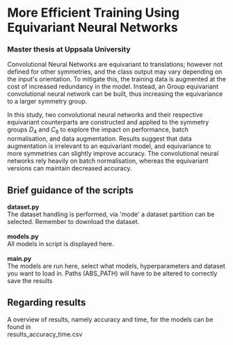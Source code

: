 # More Efficient Training Using Equivariant Neural Networks
### Master thesis at Uppsala University
Convolutional Neural Networks are equivariant to translations; however not defined for other symmetries, and the class output may vary depending on the input's orientation. To mitigate this, the training data is augmented at the cost of increased redundancy in the model. Instead, an Group equivariant convolutional neural network can be built, thus increasing the equivariance to a larger symmetry group. 

In this study, two convolutional neural networks and their respective equivariant counterparts are constructed and applied to the symmetry groups $D_4$ and $C_8$ to explore the impact on performance, batch normalisation, and data augmentation. Results suggest that data augmentation is irrelevant to an equivariant model, and equivariance to more symmetries can slightly improve accuracy. The convolutional neural networks rely heavily on batch normalisation, whereas the equivariant versions can maintain decreased accuracy.

## Brief guidance of the scripts
**dataset.py** <br />
The dataset handling is performed, via 'mode' a dataset partition can be selected. Remember to download the dataset. \
<br />
**models.py** <br />
All models in script is displayed here. <br />
<br />
**main.py** <br />
The models are run here, select what models, hyperparameters and dataset you want to load in. Paths (ABS_PATH) will have to be altered to correctly save the results 

## Regarding results
A overview of results, namely accuracy and time, for the models can be found in \
results_accuracy_time.csv
